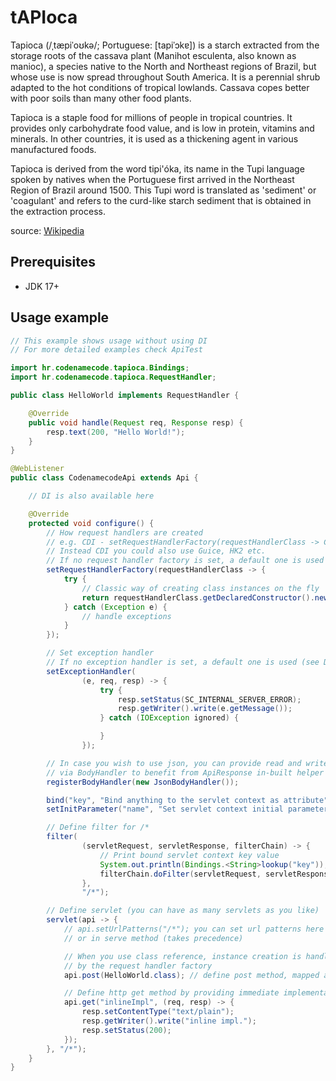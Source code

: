 # tAPIoca

Tapioca (/ˌtæpiˈoʊkə/; Portuguese: [tapiˈɔkɐ]) is a starch extracted from the storage roots of the cassava plant (Manihot esculenta, also known as manioc), a species native to the North and Northeast regions of Brazil, but whose use is now spread throughout South America. It is a perennial shrub adapted to the hot conditions of tropical lowlands. Cassava copes better with poor soils than many other food plants.

Tapioca is a staple food for millions of people in tropical countries. It provides only carbohydrate food value, and is low in protein, vitamins and minerals. In other countries, it is used as a thickening agent in various manufactured foods.

Tapioca is derived from the word tipi'óka, its name in the Tupi language spoken by natives when the Portuguese first arrived in the Northeast Region of Brazil around 1500. This Tupi word is translated as 'sediment' or 'coagulant' and refers to the curd-like starch sediment that is obtained in the extraction process.

source: [Wikipedia](https://en.wikipedia.org/wiki/Tapioca)

## Prerequisites

* JDK 17+

## Usage example

```java
// This example shows usage without using DI
// For more detailed examples check ApiTest

import hr.codenamecode.tapioca.Bindings;
import hr.codenamecode.tapioca.RequestHandler;

public class HelloWorld implements RequestHandler {

    @Override
    public void handle(Request req, Response resp) {
        resp.text(200, "Hello World!");
    }
}

@WebListener
public class CodenamecodeApi extends Api {

    // DI is also available here

    @Override
    protected void configure() {
        // How request handlers are created
        // e.g. CDI - setRequestHandlerFactory(requestHandlerClass -> CDI.current().select(requestHandlerClass).get());
        // Instead CDI you could also use Guice, HK2 etc.
        // If no request handler factory is set, a default one is used (see Defaults.DEFAULT_REQUEST_HANDLER_FACTORY)
        setRequestHandlerFactory(requestHandlerClass -> {
            try {
                // Classic way of creating class instances on the fly
                return requestHandlerClass.getDeclaredConstructor().newInstance();
            } catch (Exception e) {
                // handle exceptions
            }
        });

        // Set exception handler
        // If no exception handler is set, a default one is used (see Defaults.DEFAULT_EXCEPTION_HANDLER)
        setExceptionHandler(
                (e, req, resp) -> {
                    try {
                        resp.setStatus(SC_INTERNAL_SERVER_ERROR);
                        resp.getWriter().write(e.getMessage());
                    } catch (IOException ignored) {

                    }
                });

        // In case you wish to use json, you can provide read and write methods
        // via BodyHandler to benefit from ApiResponse in-built helper methods
        registerBodyHandler(new JsonBodyHandler());

        bind("key", "Bind anything to the servlet context as attribute");
        setInitParameter("name", "Set servlet context initial parameter");

        // Define filter for /*
        filter(
                (servletRequest, servletResponse, filterChain) -> {
                    // Print bound servlet context key value
                    System.out.println(Bindings.<String>lookup("key"));
                    filterChain.doFilter(servletRequest, servletResponse);
                },
                "/*");

        // Define servlet (you can have as many servlets as you like)
        servlet(api -> {
            // api.setUrlPatterns("/*"); you can set url patterns here
            // or in serve method (takes precedence)

            // When you use class reference, instance creation is handled
            // by the request handler factory
            api.post(HelloWorld.class); // define post method, mapped as "" path

            // Define http get method by providing immediate implementation
            api.get("inlineImpl", (req, resp) -> { 
                resp.setContentType("text/plain");
                resp.getWriter().write("inline impl."); 
                resp.setStatus(200);
            });
        }, "/*");
    }
}
```